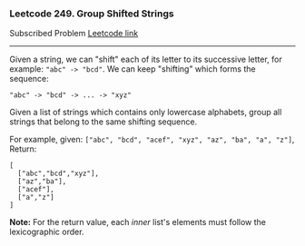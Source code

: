 ### Leetcode 249. Group Shifted Strings
Subscribed Problem
[Leetcode link](https://leetcode.com/problems/group-shifted-strings/)

---

Given a string, we can "shift" each of its letter to its successive letter, for example: `"abc" -> "bcd"`. We can keep "shifting" which forms the sequence:
```
"abc" -> "bcd" -> ... -> "xyz"
```
Given a list of strings which contains only lowercase alphabets, group all strings that belong to the same shifting sequence.

For example, given: `["abc", "bcd", "acef", "xyz", "az", "ba", "a", "z"]`, 
Return:
```
[
  ["abc","bcd","xyz"],
  ["az","ba"],
  ["acef"],
  ["a","z"]
]
```
<strong>Note:</strong> For the return value, each <em>inner</em> list's elements must follow the lexicographic order.
